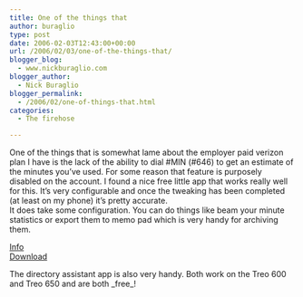 ```yaml
---
title: One of the things that
author: buraglio
type: post
date: 2006-02-03T12:43:00+00:00
url: /2006/02/03/one-of-the-things-that/
blogger_blog:
  - www.nickburaglio.com
blogger_author:
  - Nick Buraglio
blogger_permalink:
  - /2006/02/one-of-things-that.html
categories:
  - The firehose

---
```

<div>
</div>

One of the things that is somewhat lame about the employer paid verizon plan I have is the lack of the ability to dial #MIN (#646) to get an estimate of the minutes you&#8217;ve used. For some reason that feature is purposely disabled on the account. I found a nice free little app that works really well for this. It&#8217;s very configurable and once the tweaking has been completed (at least on my phone) it&#8217;s pretty accurate.  
It does take some configuration. You can do things like beam your minute statistics or export them to memo pad which is very handy for archiving them.

 [Info][1]  
[Download][2]

The directory assistant app is also very handy. Both work on the Treo 600 and Treo 650 and are both \_free\_!

<div>
</div>

 [1]: http://home.triad.rr.com/rlwhitt/palm/
 [2]: http://home.triad.rr.com/rlwhitt/palm/mpdl.html